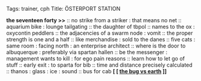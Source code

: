 Tags: trainer, cph
Title: ÖSTERPORT STATION
  
**the seventeen forty >>** :: no strike from a striker : that means no net :: aquarium bike : lounge tailgating :: the daughter of tbpol :: names to the ox : oxycontin peddlers :: the adjacencies of a swarm node : vomit :: the proper strength is one and a half :: like merchandise : sold to the danes :: five cats : same room : facing north : an enterprise architect :: where is the door to albuquerque : preferably via spartan hallen :: be the messenger : management wants to kill : for ego pain reasons :: learn how to let go of stuff :: early exit : to sparta for bib :: time and distance precisely calculated :: thanos : glass : ice : sound :: bus for cab
**[ [ [the bug vs earth](https://thebugmusic.bandcamp.com/) ]]**